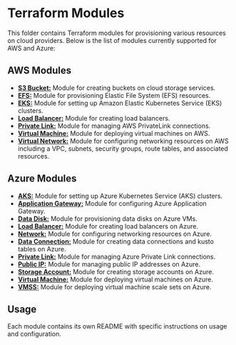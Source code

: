 # Terraform Modules

This folder contains Terraform modules for provisioning various resources on cloud providers. Below is the list of modules currently supported for AWS and Azure:

## AWS Modules

- **[S3 Bucket:](./aws/bucket/README.md)** Module for creating buckets on cloud storage services.
- **[EFS:](./aws/efs/README.md)** Module for provisioning Elastic File System (EFS) resources.
- **[EKS:](./aws/eks/README.md)** Module for setting up Amazon Elastic Kubernetes Service (EKS) clusters.
- **[Load Balancer:](./aws/load-balancer/README.md)** Module for creating load balancers.
- **[Private Link:](./aws/private-link/README.md)** Module for managing AWS PrivateLink connections.
- **[Virtual Machine:](./aws/virtual-machine/README.md)** Module for deploying virtual machines on AWS.
- **[Virtual Network:](./aws/virtual-network/README.md)** Module for configuring networking resources on AWS including a VPC, subnets, security groups, route tables, and associated resources.

## Azure Modules

- **[AKS:](./azure/aks/README.md)** Module for setting up Azure Kubernetes Service (AKS) clusters.
- **[Application Gateway:](./azure/app-gateway/README.md)** Module for configuring Azure Application Gateway.
- **[Data Disk:](./azure/data-disk/README.md)** Module for provisioning data disks on Azure VMs.
- **[Load Balancer:](./azure/load-balancer/README.md)** Module for creating load balancers on Azure.
- **[Network:](./azure/network/README.md)** Module for configuring networking resources on Azure.
- **[Data Connection:](./azure/onboarding/data-connection/Readme.md)** Module for creating data connections and kusto tables on Azure.
- **[Private Link:](./azure/private-link/README.md)** Module for managing Azure Private Link connections.
- **[Public IP:](./azure/public-ip/README.md)** Module for managing public IP addresses on Azure.
- **[Storage Account:](./azure/storage-account/README.md)** Module for creating storage accounts on Azure.
- **[Virtual Machine:](./azure/virtual-machine/README.md)** Module for deploying virtual machines on Azure.
- **[VMSS:](./azure/virtual-machine-scale-set/README.md)** Module for deploying virtual machine scale sets on Azure.

## Usage
Each module contains its own README with specific instructions on usage and configuration.
